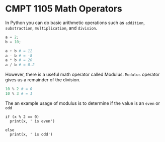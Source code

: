 # CMPT 1105 Math Operators

In Python you can do basic arithmetic operations such as `addition`, `substraction`, `multiplication`, and `division`.

```python
a = 2;
b = 10;

a + b # = 12
a - b # = -8
a * b # = 20
a / b # = 0.2
```

However, there is a useful math operator called Modulus. `Modulus` operator gives us a remainder of the division.

```python
10 % 2 # = 0
10 % 3 # = 1
```

The an example usage of modulus is to determine if the value is an `even` or `odd`

```
if (x % 2 == 0)
  print(x, ' is even')

else
  print(x, ' is odd')
```
